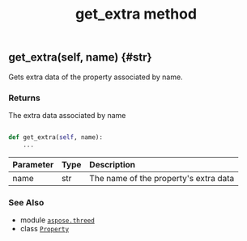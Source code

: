 ﻿---
title: get_extra method
second_title: Aspose.3D for Python via .NET API References
description: 
type: docs
weight: 30
url: /python-net/aspose.threed/property/get_extra/
is_root: false
---

## get_extra(self, name) {#str}

Gets extra data of the property associated by name.


### Returns 


The extra data associated by name


```python

def get_extra(self, name):
    ...
```


| Parameter | Type | Description |
| :- | :- | :- |
| name | str | The name of the property's extra data |



### See Also
* module [`aspose.threed`](../../)
* class [`Property`](/3d/python-net/aspose.threed/property)
